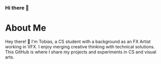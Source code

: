 ### Hi there 👋

<!--
**TobiasIpsen/TobiasIpsen** is a ✨ _special_ ✨ repository because its `README.md` (this file) appears on your GitHub profile.

Here are some ideas to get you started:

- 🔭 I’m currently working on ...
- 🌱 I’m currently learning ...
- 👯 I’m looking to collaborate on ...
- 🤔 I’m looking for help with ...
- 💬 Ask me about ...
- 📫 How to reach me: ...
- 😄 Pronouns: ...
- ⚡ Fun fact: ...
-->


# About Me

Hey there! 👋 I'm Tobias, a CS student with a background as an FX Artist working in VFX. I enjoy merging creative thinking with technical solutions. This GitHub is where I share my projects and experiments in CS and visual arts.
